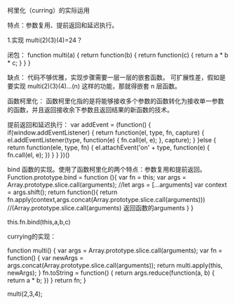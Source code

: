 柯里化（curring）的实际运用

特点：参数复用、提前返回和延迟执行。

1.实现 multi(2)(3)(4)=24？

闭包：
function multi(a) {
    return function(b) {
        return function(c) {
            return a * b * c;
        }
    }
}

缺点：
代码不够优雅，实现步骤需要一层一层的嵌套函数。
可扩展性差，假如是要实现 multi(2)(3)(4)...(n) 这样的功能，那就得嵌套 n 层函数。

函数柯里化：
函数柯里化指的是将能够接收多个参数的函数转化为接收单一参数的函数，并且返回接收余下参数且返回结果的新函数的技术。

提前返回和延迟执行：
var addEvent = (function() {
    if(window.addEventListener) {
        return function(el, type, fn, capture) {
            el.addEventListener(type, function(e) {
                fn.call(el, e);
            }, capture);
        }
    }else {
        return function(ele, type, fn) {
            el.attachEvent('on' + type, function(e) {
                fn.call(el, e);
            })
        }
    }
})()

 bind 函数的实现。使用了函数柯里化的两个特点：参数复用和提前返回。
 Function.prototype.bind = function (){
    var fn = this;
    var args = Array.prototype.slice.call(arguments); //let args = [...arguments]
    var context = args.shift();
    return function(){
        return fn.apply(context,args.concat(Array.prototype.slice.call(arguments)))
        //(Array.prototype.slice.call(arguments) 返回函数的arguments
    }
 }
 
 this.fn.bind(this,a,b,c)
 
 
 
 
 
currying的实现：

function multi() {
    var args = Array.prototype.slice.call(arguments);
	var fn = function() {
		var newArgs = args.concat(Array.prototype.slice.call(arguments));
        return multi.apply(this, newArgs);
    }
    fn.toString = function() {
        return args.reduce(function(a, b) {
            return a * b;
        })
    }
    return fn;
}

multi(2,3,4);